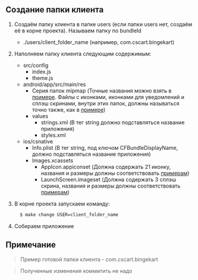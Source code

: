 ## Создание папки клиента

  1. Создаём папку клиента в папке users (если папки users нет, создаём её в корне проекта). Называем папку по bundleId
      - ./users/client_folder_name (например, com.cscart.bingekart)

  2. Наполняем папку клиента следующим содержимым:
      - src/config
        - index.js
        - theme.js
      - android/app/src/main/res
        - Серия папок mipmap (Точные названия можно взять в [примере](https://github.com/cscart/mobile-app/tree/1-25160/users/com.cscart.bingekart/android/app/src/main/res). Файлы с иконками, иконками для уведомлений и сплэш скринами, внутри этих папок, должны называться точно также, как в [примере](https://github.com/cscart/mobile-app/tree/1-25160/users/com.cscart.bingekart/android/app/src/main/res/mipmap-hdpi))
        - values
          - strings.xml (В тег string должно подставляться название приложения)
          - styles.xml
      - ios/csnative
          - Info.plist (В тег string, под ключом CFBundleDisplayName, должно подставляться название приложения)
          - Images.xcassets
            - AppIcon.appiconset (Должна содержать 21 иконку, названия и размеры должны соответствовать [примерам](https://github.com/cscart/mobile-app/tree/1-25160/users/com.cscart.bingekart/ios/csnative/Images.xcassets/AppIcon.appiconset))
            - LaunchScreen.imageset (Должна содержать 3 сплэш скрина, названия и размеры должны соответствовать [примерам](https://github.com/cscart/mobile-app/tree/1-25160/users/com.cscart.bingekart/ios/csnative/Images.xcassets/LaunchScreen.imageset))

  3. В корне проекта запускаем команду:
      ```sh
        $ make change USER=client_folder_name
      ```

  4. Собираем приложение

## Примечание

  > Пример готовой папки клиента - com.cscart.bingekart

  > Полученные изменения коммитить не надо